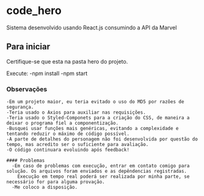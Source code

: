 # code_hero
Sistema desenvolvido usando React.js consumindo a API da Marvel

## Para iniciar
  Certifique-se que esta na pasta hero do projeto.
  
  Execute:
    -npm install
    -npm start
    
  ### Observações
    -Em um projeto maior, eu teria evitado o uso do MD5 por razões de segurança.
    -Teria usado o Axios para auxiliar nas requisições.
    -Teria usado o Styled-Componets para a criação do CSS, de maneira a deixar o programa fiel a componentização.
    -Busquei usar funções mais genéricas, evitando a complexidade e tentando reduzir o máximo de código possível.
    -A parte de detalhes do personagem não foi desenvolvida por questão do tempo, mas acredito ser o suficiente para avaliação.
    -O código continuara evoluindo após feedback!
    
    #### Problemas
      -Em caso de problemas com execução, entrar em contato comigo para solução. Os arquivos foram enviados e as depêndencias registradas. 
        Execução em tempo real poderá ser realizada por minha parte, se necessário for para alguma provação.
      -Me coloco a disposição.
